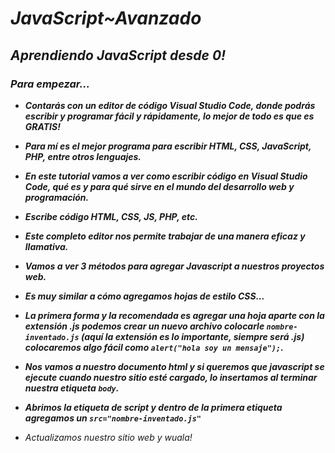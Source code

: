 # **_JavaScript~Avanzado_**

## **_Aprendiendo JavaScript desde 0!_**

### **_Para empezar..._**

- **_Contarás con un editor de código Visual Studio Code, donde podrás escribir y programar fácil y rápidamente, lo mejor de todo es que es GRATIS!_**

- **_Para mí es el mejor programa para escribir HTML, CSS, JavaScript, PHP, entre otros lenguajes._**

- **_En este tutorial vamos a ver como escribir código en Visual Studio Code, qué es y para qué sirve en el mundo del desarrollo web y programación._**

- **_Escribe código HTML, CSS, JS, PHP, etc._**

- **_Este completo editor nos permite trabajar de una manera eficaz y llamativa._**

- **_Vamos a ver 3 métodos para agregar Javascript a nuestros proyectos web._**

- **_Es muy similar a cómo agregamos hojas de estilo CSS..._**

- **_La primera forma y la recomendada es agregar una hoja aparte con la extensión .js podemos crear un nuevo archivo colocarle ```nombre-inventado.js``` (aquí la extensión es lo importante, siempre será .js) colocaremos algo fácil como 
```alert("hola soy un mensaje");```._**

- **_Nos vamos a nuestro documento html y si queremos que javascript se ejecute cuando nuestro sitio esté cargado, lo insertamos al terminar nuestra etiqueta ```body```._**

- **_Abrimos la etiqueta de script y dentro de la primera etiqueta agregamos un ```src="nombre-inventado.js"```_**

- _Actualizamos nuestro sitio web y wuala!_
